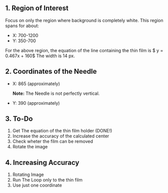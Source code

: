 ## 1. Region of Interest

Focus on only the region where background is completely white. This region spans for about:

- X: 700-1200
- Y: 350-700

For the above region, the equation of the line containing the thin film is
$ y = 0.467x + 160$
The width is 14 px.

## 2. Coordinates of the Needle

- X: 865 (approximately)

  **Note:** The Needle is not perfectly vertical.

- Y: 390 (approximately)

## 3. To-Do

1. Get The equation of the thin film holder (DONE!)
2. Increase the accuracy of the calculated center
3. Check wheter the film can be removed
4. Rotate the image

## 4. Increasing Accuracy

1. Rotating Image
2. Run The Loop only to the thin film
3. Use just one coordinate

